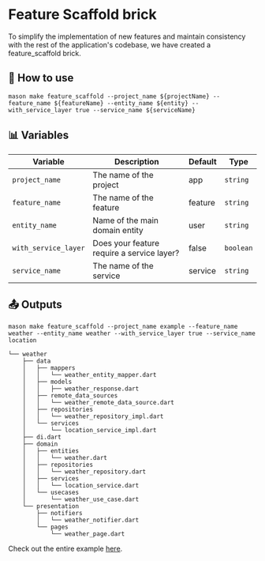 # Feature Scaffold brick

To simplify the implementation of new features and maintain consistency with the rest of the application's codebase, we have created a feature_scaffold brick.


## 🚀 How to use 

```
mason make feature_scaffold --project_name ${projectName} --feature_name ${featureName} --entity_name ${entity} --with_service_layer true --service_name ${serviceName}
```

## 📊 Variables 

| Variable       | Description                    | Default       | Type      |
|----------------|--------------------------------|---------------| --------- |
| `project_name` | The name of the project        | app           | `string`  |
| `feature_name`         | The name of the feature       | feature | `string`  |
| `entity_name`       | Name of the main domain entity | user          | `string`  |
| `with_service_layer` | Does your feature require a service layer?        | false         | `boolean`  |
| `service_name` | The name of the service        | service         | `string`  |

## 📤 Outputs 

```
mason make feature_scaffold --project_name example --feature_name weather --entity_name weather --with_service_layer true --service_name location
```

```
└── weather
    ├── data
    │   ├── mappers
    │   │   └── weather_entity_mapper.dart
    │   ├── models
    │   │   ├── weather_response.dart
    │   ├── remote_data_sources
    │   │   └── weather_remote_data_source.dart
    │   ├── repositories
    │   │   └── weather_repository_impl.dart
    │   └── services
    │       └── location_service_impl.dart
    ├── di.dart
    ├── domain
    │   ├── entities
    │   │   └── weather.dart
    │   ├── repositories
    │   │   └── weather_repository.dart
    │   ├── services
    │   │   └── location_service.dart
    │   └── usecases
    │       └── weather_use_case.dart
    └── presentation
        ├── notifiers
        │   └── weather_notifier.dart
        └── pages
            └── weather_page.dart
```

Check out the entire example [here](https://bitbucket.org/sbetroisdorf/flutter_architecture/src/master/example/lib/features/weather/).
